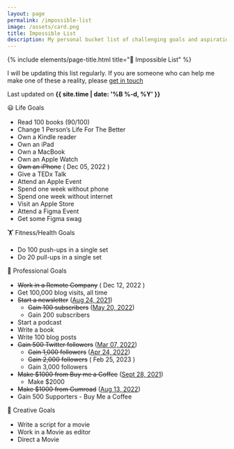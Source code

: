```yaml
---	
layout: page
permalink: /impossible-list
image: /assets/card.png
title: Impossible List
description: My personal bucket list of challenging goals and aspirations
---
```


{% include elements/page-title.html title="🎯️ Impossible List" %}

I will be updating this list regularly. If you are someone who can help me make one of these a reality, please [get in touch](mailto:hi@vyshnav.xyz)

Last updated on **{{ site.time | date: '%B %-d, %Y' }}**

<div class="about-sec-h text-mute" style="margin-bottom: 1rem;">😃 Life Goals</div>

- Read 100 books (90/100)
- Change 1 Person’s Life For The Better
- Own a Kindle reader
- Own an iPad
- Own a MacBook
- Own an Apple Watch
- ~~Own an iPhone~~ ( Dec 05, 2022 )
- Give a TEDx Talk
- Attend an Apple Event
- Spend one week without phone
- Spend one week without internet
- Visit an Apple Store
- Attend a Figma Event
- Get some Figma swag

<div class="about-sec-h text-mute" style="margin-bottom: 1rem;">🏋️ Fitness/Health Goals</div>

- Do 100 push-ups in a single set
- Do 20 pull-ups in a single set

<div class="about-sec-h text-mute" style="margin-bottom: 1rem;">💼 Professional Goals</div>

- ~~Work in a Remote Company~~ ( Dec 12, 2022 )
- Get 100,000 blog visits, all time
- ~~Start a newsletter~~ ([Aug 24, 2021](/microblog/launched-my-newsletter))
    - ~~Gain 100 subscribers~~ ([May 20, 2022](https://twitter.com/vyshnav_xyz/status/1527575463111032832))
    - Gain 200 subscribers
- Start a podcast
- Write a book
- Write 100 blog posts
- ~~Gain 500 Twitter followers~~ ([Mar 07, 2022](https://twitter.com/vyshnav_xyz/status/1500835594146045956))
    - ~~Gain 1,000 followers~~ ([Apr 24, 2022](https://twitter.com/vyshnav_xyz/status/1518463933513830401))
    - ~~Gain 2,000 followers~~ ( Feb 25, 2023 )
    - Gain 3,000 followers
- ~~Make $1000 from Buy me a Coffee~~ ([Sept 28, 2021](/microblog/made-my-first-1000-on-the-internet))
    - Make $2000
- ~~Make $1000 from Gumroad~~ ([Aug 13, 2022](https://twitter.com/vyshnav_xyz/status/1558318494969733121))
- Gain 500 Supporters - Buy Me a Coffee

<div class="about-sec-h text-mute" style="margin-bottom: 1rem;">🎨 Creative Goals</div>

- Write a script for a movie
- Work in a Movie as editor
- Direct a Movie